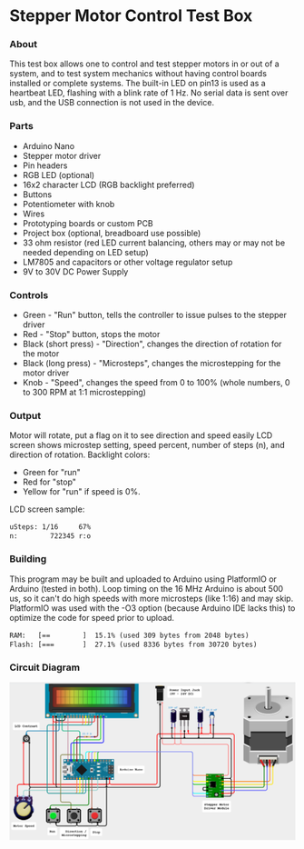 # Stepper Motor Control Test Box

### About

This test box allows one to control and test stepper motors in or out of a system, and to test system mechanics without having control boards installed or complete systems.  The built-in LED on pin13 is used as a heartbeat LED, flashing with a blink rate of 1 Hz.  No serial data is sent over usb, and the USB connection is not used in the device.

### Parts

* Arduino Nano
* Stepper motor driver
* Pin headers
* RGB LED (optional)
* 16x2 character LCD (RGB backlight preferred)
* Buttons
* Potentiometer with knob
* Wires
* Prototyping boards or custom PCB
* Project box (optional, breadboard use possible)
* 33 ohm resistor (red LED current balancing, others may or may not be needed depending on LED setup)
* LM7805 and capacitors or other voltage regulator setup
* 9V to 30V DC Power Supply

### Controls

* Green - "Run" button, tells the controller to issue pulses to the stepper driver
* Red - "Stop" button, stops the motor
* Black (short press) - "Direction", changes the direction of rotation for the motor
* Black (long press) - "Microsteps", changes the microstepping for the motor driver
* Knob - "Speed", changes the speed from 0 to 100% (whole numbers, 0 to 300 RPM at 1:1 microstepping)

### Output

Motor will rotate, put a flag on it to see direction and speed easily
LCD screen shows microstep setting, speed percent, number of steps (n), and direction of rotation.
Backlight colors:
* Green for "run"
* Red for "stop"
* Yellow for "run" if speed is 0%.

LCD screen sample:

  ```
  uSteps: 1/16     67%
  n:        722345 r:o
  ```

### Building

This program may be built and uploaded to Arduino using PlatformIO or Arduino (tested in both).  Loop timing on the 16 MHz Arduino is about 500 us, so it can't do high speeds with more microsteps (like 1:16) and may skip.  PlatformIO was used with the -O3 option (because Arduino IDE lacks this) to optimize the code for speed prior to upload.

```
RAM:   [==        ]  15.1% (used 309 bytes from 2048 bytes)
Flash: [===       ]  27.1% (used 8336 bytes from 30720 bytes)
```

### Circuit Diagram

![Alt text](CircuitDiagram.png?raw=true "Circuit Diagram")

